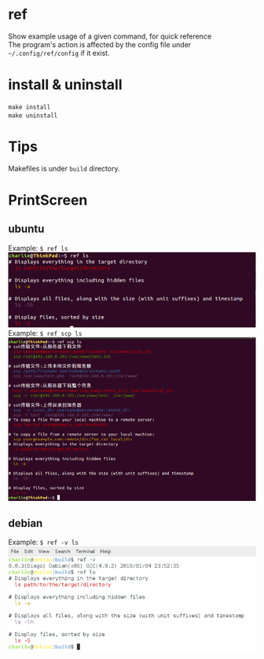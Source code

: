 # ref
Show example usage of a given command, for quick reference<br>
The program's action is affected by the config file under `~/.config/ref/config` if it exist.<br>

# install & uninstall
`make install`<br>
`make uninstall`<br>

# Tips
Makefiles is under `build` directory.<br>

# PrintScreen
## ubuntu
Example: `$ ref ls`<br>
![](https://raw.githubusercontent.com/charlie-wong/ref/master/prtsc/ref-ls.png "Example: $ ref ls")<br>
Example: `$ ref scp ls`<br>
![](https://raw.githubusercontent.com/charlie-wong/ref/master/prtsc/ref-scp-ls.png "Example: $ ref scp ls")<br>

## debian
Example: `$ ref -v ls`<br>
![](https://raw.githubusercontent.com/charlie-wong/ref/master/prtsc/ref-debian.png "Example: $ ref -v ls")<br>

